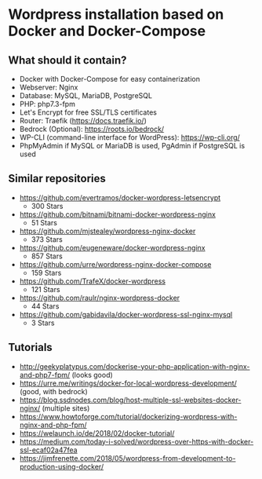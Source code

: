 # Wordpress installation based on Docker and Docker-Compose

## What should it contain?

* Docker with Docker-Compose for easy containerization
* Webserver: Nginx
* Database: MySQL, MariaDB, PostgreSQL
* PHP: php7.3-fpm
* Let's Encrypt for free SSL/TLS certificates
* Router: Traefik (https://docs.traefik.io/)
* Bedrock (Optional): https://roots.io/bedrock/
* WP-CLI (command-line interface for WordPress): https://wp-cli.org/
* PhpMyAdmin if MySQL or MariaDB is used, PgAdmin if PostgreSQL is used

## Similar repositories

* https://github.com/evertramos/docker-wordpress-letsencrypt
	* 300 Stars
* https://github.com/bitnami/bitnami-docker-wordpress-nginx
	* 51 Stars	
* https://github.com/mjstealey/wordpress-nginx-docker
	* 373 Stars
* https://github.com/eugeneware/docker-wordpress-nginx
	* 857 Stars
* https://github.com/urre/wordpress-nginx-docker-compose
	* 159 Stars
* https://github.com/TrafeX/docker-wordpress
	* 121 Stars
* https://github.com/raulr/nginx-wordpress-docker
	* 44 Stars
* https://github.com/gabidavila/docker-wordpress-ssl-nginx-mysql
	* 3 Stars	

## Tutorials 

* http://geekyplatypus.com/dockerise-your-php-application-with-nginx-and-php7-fpm/ (looks good)
* https://urre.me/writings/docker-for-local-wordpress-development/ (good, with bedrock)
* https://blog.ssdnodes.com/blog/host-multiple-ssl-websites-docker-nginx/ (multiple sites)
* https://www.howtoforge.com/tutorial/dockerizing-wordpress-with-nginx-and-php-fpm/	
* https://welaunch.io/de/2018/02/docker-tutorial/
* https://medium.com/today-i-solved/wordpress-over-https-with-docker-ssl-ecaf02a47fea
* https://jimfrenette.com/2018/05/wordpress-from-development-to-production-using-docker/
